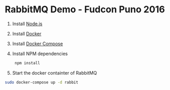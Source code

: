 # RabbitMQ Demo - Fudcon Puno 2016

1. Install [Node.js](http://nodejs.org)

2. Install [Docker](https://docs.docker.com/engine/installation/)

3. Install [Docker Compose](https://docs.docker.com/compose/install/)

4. Install NPM dependencies

	```bash
	 npm install
	 ```
5. Start the docker containter of RabbitMQ

  ```bash
  sudo docker-compose up -d rabbit
  ```

